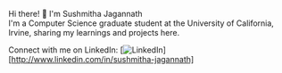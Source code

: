 Hi there! 👋 I'm Sushmitha Jagannath<br>I'm a Computer Science graduate student at the University of California, Irvine, sharing my learnings and projects here. 

Connect with me on LinkedIn: 
[![LinkedIn](https://img.shields.io/badge/LinkedIn-%230077B5.svg?logo=linkedin&logoColor=white)][http://www.linkedin.com/in/sushmitha-jagannath] 


<!-- Proudly created with GPRM ( https://gprm.itsvg.in ) -->
